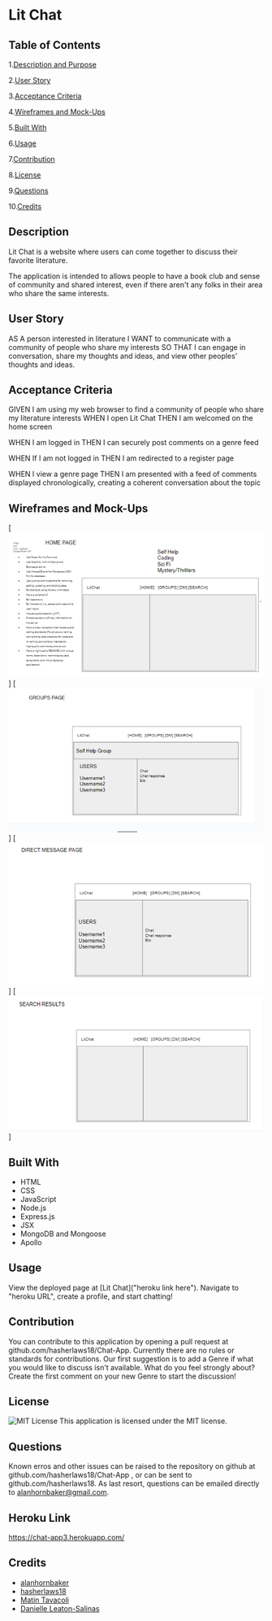# Lit Chat

## Table of Contents

1.[Description and Purpose](#description)

2.[User Story](#UserStory)

3.[Acceptance Criteria](#acceptanceCriteria)

4.[Wireframes and Mock-Ups](#mockups)

5.[Built With](#built-with)

6.[Usage](#usage)

7.[Contribution](#contribution)

8.[License](#license)

9.[Questions](#questions)

10.[Credits](#credits)

## Description

Lit Chat is a website where users can come together to discuss their favorite literature.

The application is intended to allows people to have a book club and sense of community and shared interest, even if there aren't any folks in their area who share the same interests.

## User Story

AS A person interested in literature
I WANT to communicate with a community of people who share my interests
SO THAT I can engage in conversation, share my thoughts and ideas, and view other peoples' thoughts and ideas.

## Acceptance Criteria

GIVEN I am using my web browser to find a community of people who share my literature interests
WHEN I open Lit Chat
THEN I am welcomed on the home screen

WHEN I am logged in
THEN I can securely post comments on a genre feed

WHEN If I am not logged in
THEN I am redirected to a register page

WHEN I view a genre page
THEN I am presented with a feed of comments displayed chronologically, creating a coherent conversation about the topic

## Wireframes and Mock-Ups

[![Home Page Wireframe](./develop/client/public/wireframe-homePage.PNG "Home Page Wireframe")]
[![Group Page Wireframe](./develop/client/public/wireframe-groupPage.PNG "Group Page Wireframe")]
[![Direct Message Page Wireframe](./develop/client/public/wireframe-directMessagePage.PNG "Direct Message Page Wireframe")]
[![Search Results Page Wireframe](./develop/client/public/wireframe-searchResultPage.PNG "Search Results Page Wireframe")]

## Built With

- HTML
- CSS
- JavaScript
- Node.js
- Express.js
- JSX
- MongoDB and Mongoose
- Apollo

## Usage

View the deployed page at [Lit Chat]("heroku link here"). Navigate to "heroku URL", create a profile, and start chatting!

## Contribution

You can contribute to this application by opening a pull request at github.com/hasherlaws18/Chat-App. Currently there are no rules or standards for contributions. Our first suggestion is to add a Genre if what you would like to discuss isn't available. What do you feel strongly about? Create the first comment on your new Genre to start the discussion!

## License

![MIT License](https://img.shields.io/badge/license-MIT-blue)
This application is licensed under the MIT license.

## Questions

Known erros and other issues can be raised to the repository on github at github.com/hasherlaws18/Chat-App , or can be sent to github.com/hasherlaws18. As last resort, questions can be emailed directly to alanhornbaker@gmail.com.

## Heroku Link
https://chat-app3.herokuapp.com/

## Credits

- [alanhornbaker](https://github.com/alanhornbaker)
- [hasherlaws18](https://github.com/hasherlaws18)
- [Matin Tavacoli](https://github.com/mtavacoli)
- [Danielle Leaton-Salinas](https://github.com/dleatonsalinas)
